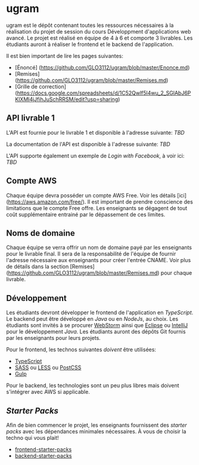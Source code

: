 # ugram

ugram est le dépôt contenant toutes les ressources nécessaires à la réalisation du projet de session du cours Développment d'applications web avancé. Le projet est réalisé en équipe de 4 à 6 et comporte 3 livrables. Les étudiants auront à réaliser le frontend et le backend de l'application.

Il est bien important de lire les pages suivantes:

* [Énoncé] (https://github.com/GLO3112/ugram/blob/master/Enonce.md)
* [Remises] (https://github.com/GLO3112/ugram/blob/master/Remises.md)
* [Grille de correction] (https://docs.google.com/spreadsheets/d/1C52Qwlf5l4wu_2_SGlAbJ6PKlXMl4jJfihJuSchRRSM/edit?usp=sharing)

## API livrable 1

L'API est fournie pour le livrable 1 et disponible à l'adresse suivante: _TBD_

La documentation de l'API est disponible à l'adresse suivante: _TBD_

L'API supporte également un exemple de _Login with Facebook_, à voir ici: _TBD_

## Compte AWS

Chaque équipe devra posséder un compte AWS Free. Voir les détails [ici] (https://aws.amazon.com/free/). Il est important de prendre conscience des limitations que le compte Free offre. Les enseignants se dégagent de tout coût supplémentaire entrainé par le dépassement de ces limites.

## Noms de domaine

Chaque équipe se verra offrir un nom de domaine payé par les enseignants pour le livrable final. Il sera de la responsabilité de l'équipe de fournir l'adresse nécessaire aux enseignants pour créer l'entrée CNAME. Voir plus de détails dans la section [Remises] (https://github.com/GLO3112/ugram/blob/master/Remises.md) pour chaque livrable.

## Développement

Les étudiants devront développer le frontend de l'application en _TypeScript_. Le backend peut être développé en _Java_ ou en _NodeJs_, au choix. Les étudiants sont invités à se procurer [WebStorm](https://www.jetbrains.com/webstorm/) ainsi que [Eclipse](http://www.eclipse.org/downloads) ou [IntelliJ](https://www.jetbrains.com/idea) pour le développement _Java_. Les étudiants auront des dépôts Git fournis par les enseignants pour leurs projets. 

Pour le frontend, les technos suivantes *doivent* être utilisées:
* [TypeScript](https://www.typescriptlang.org/)
* [SASS](http://sass-lang.com/) ou [LESS](http://lesscss.org/) ou [PostCSS](http://postcss.org/)
* [Gulp](http://gulpjs.com/)

Pour le backend, les technologies sont un peu plus libres mais doivent s'intégrer avec AWS si applicable.

## _Starter Packs_

Afin de bien commencer le projet, les enseignants fournissent des _starter packs_ avec les dépendances minimales nécessaires. À vous de choisir la techno qui vous plait!

* [frontend-starter-packs](https://github.com/GLO3112/frontend-starter-packs)
* [backend-starter-packs](https://github.com/GLO3112/backend-starter-packs)
